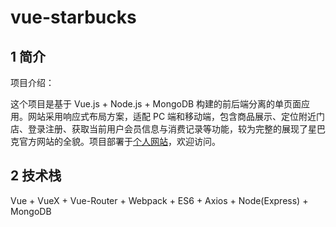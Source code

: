 # vue-starbucks

## 1 简介

项目介绍：

这个项目是基于 Vue.js + Node.js + MongoDB 构建的前后端分离的单页面应用。网站采用响应式布局方案，适配 PC 端和移动端，包含商品展示、定位附近门店、登录注册、获取当前用户会员信息与消费记录等功能，较为完整的展现了星巴克官方网站的全貌。项目部署于[个人网站](https://www.hezhang18.cn)，欢迎访问。


## 2 技术栈

Vue + VueX + Vue-Router + Webpack + ES6 + Axios + Node(Express) + MongoDB

